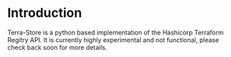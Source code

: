 # Introduction

Terra-Store is a python based implementation of the Hashicorp Terraform Regitry API.   It is currently highly experimental and not functional, please check back soon for more details.
